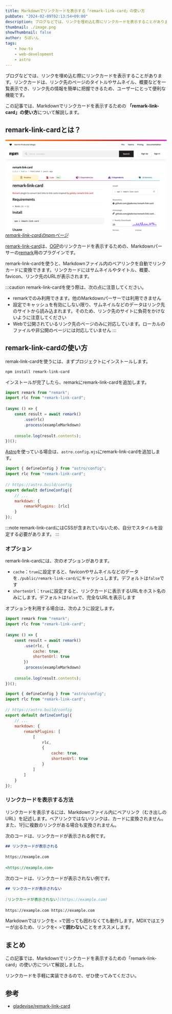 ```yaml
---
title: Markdownでリンクカードを表示する「remark-link-card」の使い方
pubDate: "2024-02-09T02:13:54+09:00"
description: ブログなどでは、リンクを埋め込む際にリンクカードを表示することがあります。リンクカードは、リンク先のページのタイトルやサムネイル、概要などを一覧表示でき、リンク先の情報を簡単に把握できるため、ユーザーにとって便利な機能です。Markdownでリンクカードを表示するための「remark-link-card」の使い方について解説します。
thumbnail: ./image.png
showThumbnail: false
author: ろぼいん
tags:
    - how-to
    - web-development
    - astro
---
```


ブログなどでは、リンクを埋め込む際にリンクカードを表示することがあります。リンクカードは、リンク先のページのタイトルやサムネイル、概要などを一覧表示でき、リンク先の情報を簡単に把握できるため、ユーザーにとって便利な機能です。

この記事では、Markdownでリンクカードを表示するための **「remark-link-card」の使い方**について解説します。

## remark-link-cardとは？

![remark-link-cardのnpmページ](image.png)
*[remark-link-cardのnpmページ](https://www.npmjs.com/package/remark-link-card)*

[remark-link-card](https://github.com/gladevise/remark-link-card)は、[OGP](https://ogp.me/)のリンクカードを表示するための、Markdownパーサーの[remark](https://github.com/remarkjs/remark)用のプラグインです。

remark-link-cardを使うと、Markdownファイル内のベアリンクを自動でリンクカードに変換できます。リンクカードにはサムネイルやタイトル、概要、favicon、リンク先のURLが表示されます。

:::caution
remark-link-cardを使う際は、次の点に注意してください。

- remarkでのみ利用できます。他のMarkdownパーサーでは利用できません
- 設定でキャッシュを有効にしない限り、サムネイルなどのデータはリンク先のサイトから読み込まれます。そのため、リンク先のサイトに負荷をかけないように注意してください
- Webで公開されているリンク先のページのみに対応しています。ローカルのファイルや非公開のページには対応していません
:::

## remark-link-cardの使い方

remak-link-cardを使うには、まずプロジェクトにインストールします。

```powershell
npm install remark-link-card
```

インストールが完了したら、remarkにremark-link-cardを追加します。

```javascript
import remark from "remark";
import rlc from "remark-link-card";

(async () => {
    const result = await remark()
        .use(rlc)
        .process(exampleMarkdown)

    console.log(result.contents);
})();
```

[Astro](https://astro.build/)を使っている場合は、`astro.config.mjs`にremark-link-cardを追加します。

```javascript title="astro.config.mjs"
import { defineConfig } from "astro/config";
import rlc from "remark-link-card";

// https://astro.build/config
export default defineConfig({
    // ...
    markdown: {
        remarkPlugins: [rlc]
    }
});
```

:::note
remark-link-cardにはCSSが含まれていないため、自分でスタイルを設定する必要があります。
:::

### オプション

remark-link-cardには、次のオプションがあります。

- `cache`：`true`に設定すると、faviconやサムネイルなどのデータを`./public/remark-link-card/`にキャッシュします。デフォルトは`false`です
- `shortenUrl`：`true`に設定すると、リンクカードに表示するURLをホスト名のみにします。デフォルトは`false`で、完全なURLを表示します

オプションを利用する場合は、次のように設定します。

```javascript
import remark from "remark";
import rlc from "remark-link-card";

(async () => {
    const result = await remark()
        .use(rlc, {
            cache: true,
            shortenUrl: true
        })
        .process(exampleMarkdown)

    console.log(result.contents);
})();
```

```javascript title="astro.config.mjs"
import { defineConfig } from "astro/config";
import rlc from "remark-link-card";

// https://astro.build/config
export default defineConfig({
    // ...
    markdown: {
        remarkPlugins: [
            [
                rlc,
                {
                    cache: true,
                    shortenUrl: true
                }
            ]
        ]
    }
});
```

### リンクカードを表示する方法

リンクカードを表示するには、Markdownファイル内にベアリンク（むき出しのURL）を記述します。ベアリンクではないリンクは、カードに変換されません。また、1行に複数のリンクがある場合も変換されません。

次のコードは、リンクカードが表示される例です。

```markdown
## リンクカードが表示される

https://example.com

<https://example.com>
```

次のコードは、リンクカードが表示されない例です。

```markdown
## リンクカードが表示されない

[リンクカードが表示されない](https://example.com)

https://example.com https://example.com
```

Markdownではリンクを`< >`で囲っても囲わなくても動作します。MDXではエラーが出るため、リンクを`< >`で**囲わない**ことをオススメします。

## まとめ

この記事では、Markdownでリンクカードを表示するための「remark-link-card」の使い方について解説しました。

リンクカードを手軽に実装できるので、ぜひ使ってみてください。

## 参考

- [gladevise/remark-link-card](https://github.com/gladevise/remark-link-card)

